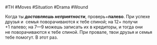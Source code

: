 #TH #Moves #Situation #Dramа #Wound 

Когда ты ***доставляешь неприятности***, проверь+**палево**. При успехе друзья и  семья поворачиваются к тебе спиной; на 12+ получи +1 палево; на 7—9 можешь записать их в кредиторы, и тогда они не поворачиваются к тебе спиной. При провале, твои друзья и семья тебе помогут. В этот раз.